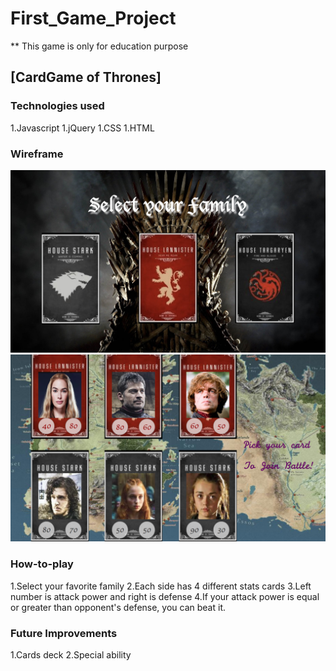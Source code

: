 # First_Game_Project

** This game is only for education purpose 

## [CardGame of Thrones]

### Technologies used
1.Javascript
1.jQuery
1.CSS
1.HTML



### Wireframe
![wireframe](/images/wireframe_02.png)
![wireframe](/images/wireframe_03.png)


### How-to-play 
1.Select your favorite family
2.Each side has 4 different stats cards
3.Left number is attack power and right is defense
4.If your attack power is equal or greater than opponent's defense, you can beat it.


### Future Improvements
1.Cards deck
2.Special ability
